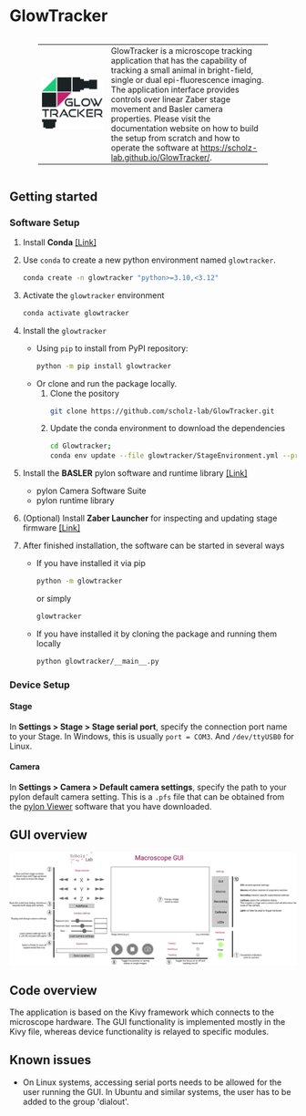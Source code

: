 # GlowTracker

<div style="display: flex; justify-content: center; align-items: center;">
    <table style="width: 80%; border: none;">
        <colgroup>
            <col style="width: 30%;">
        </colgroup>
        <tr>
            <td>
                <img src="glowtracker/images/glowtracker_logo.png" alt="GlowTracker Logo" display="block">
            </td>
            <td style="text-align: left; vertical-align: top;">   
                GlowTracker is a microscope tracking application that has the capability of tracking a small animal in bright-field, single or dual epi-fluorescence imaging. The application interface provides controls over linear Zaber stage movement and Basler camera properties. Please visit the documentation website on how to build the setup from scratch and how to operate the software at <a href="https://scholz-lab.github.io/GlowTracker/">https://scholz-lab.github.io/GlowTracker/</a>.
            </td>
        </tr>
    </table>
</div>

## Getting started
### Software Setup
1. Install **Conda** [[Link]](https://conda.io/projects/conda/en/latest/user-guide/install/index.html)
2. Use `conda` to create a new python environment named `glowtracker`.
    ```bash
    conda create -n glowtracker "python>=3.10,<3.12"
    ```

3. Activate the `glowtracker` environment 
    ```bash
    conda activate glowtracker
    ```
4. Install the `glowtracker` 
    - Using `pip` to install from PyPI repository:
        ```bash
        python -m pip install glowtracker
        ```
    - Or clone and run the package locally.
        1. Clone the pository
            ```bash
            git clone https://github.com/scholz-lab/GlowTracker.git
            ```
        2. Update the conda environment to download the dependencies
            ```bash
            cd Glowtracker;
            conda env update --file glowtracker/StageEnvironment.yml --prune
            ```


4. Install the **BASLER** pylon software and runtime library [[Link]](https://www.baslerweb.com/en/software/pylon/)
    - pylon Camera Software Suite
    - pylon runtime library

5. (Optional) Install **Zaber Launcher** for inspecting and updating stage firmware [[Link]](https://software.zaber.com/zaber-launcher/download)

6. After finished installation, the software can be started in several ways
    - If you have installed it via pip
        ```bash
        python -m glowtracker
        ```
        or simply
        ```bash
        glowtracker
        ```
    - If you have installed it by cloning the package and running them locally
        ```bash
        python glowtracker/__main__.py
        ```

### Device Setup
#### Stage
In **Settings > Stage > Stage serial port**, specify the connection port name to your Stage. In Windows, this is usually `port = COM3`. And `/dev/ttyUSB0` for Linux.

#### Camera
In **Settings > Camera > Default camera settings**, specify the path to your pylon default camera setting. This is a `.pfs` file that can be obtained from the [pylon Viewer](https://www.baslerweb.com/en/software/pylon/pylon-viewer/) software that you have downloaded.

## GUI overview
<img alt="annotated GUI" src="glowtracker/images/gui_annotation.png" width="1250">

## Code overview

The application is based on the Kivy framework which connects to the microscope hardware.
The GUI functionality is implemented mostly in the Kivy file, whereas device functionality is relayed to specific modules.

## Known issues

- On Linux systems, accessing serial ports needs to be allowed for the user running the GUI. In Ubuntu and similar systems, the user has to be added to the group 'dialout'.
